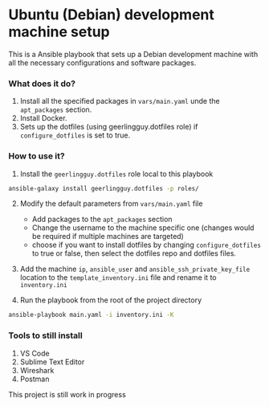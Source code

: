 # Ubuntu (Debian) development machine setup

This is a Ansible playbook that sets up a Debian development machine with all the necessary configurations and software packages.

### What does it do?

1. Install all the specified packages in `vars/main.yaml` unde the `apt_packages` section.
2. Install Docker.
3. Sets up the dotfiles (using geerlingguy.dotfiles role) if `configure_dotfiles` is set to true.

### How to use it?

1. Install the `geerlingguy.dotfiles` role local to this playbook

```sh
ansible-galaxy install geerlingguy.dotfiles -p roles/
```

2. Modify the default parameters from `vars/main.yaml` file
   -  Add packages to the `apt_packages` section
   -  Change the username to the machine specific one (changes would be required if multiple machines are targeted)
   -  choose if you want to install dotfiles by changing `configure_dotfiles` to true or false, then select the dotfiles repo and dotfiles files.
  
3. Add the machine `ip`, `ansible_user` and `ansible_ssh_private_key_file` location to the `template_inventory.ini` file and rename it to `inventory.ini`
4. Run the playbook from the root of the project directory

```sh
ansible-playbook main.yaml -i inventory.ini -K
```


### Tools to still install

1. VS Code
2. Sublime Text Editor
3. Wireshark
4. Postman

This project is still work in progress
